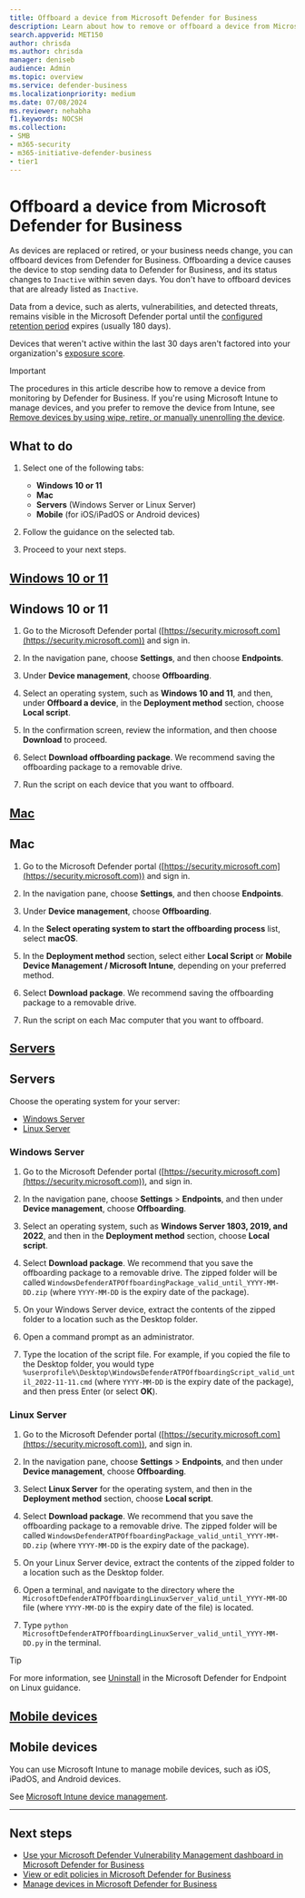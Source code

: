 ```yaml
---
title: Offboard a device from Microsoft Defender for Business
description: Learn about how to remove or offboard a device from Microsoft Defender for Business.
search.appverid: MET150
author: chrisda
ms.author: chrisda
manager: deniseb
audience: Admin
ms.topic: overview
ms.service: defender-business
ms.localizationpriority: medium
ms.date: 07/08/2024
ms.reviewer: nehabha
f1.keywords: NOCSH
ms.collection:
- SMB
- m365-security
- m365-initiative-defender-business
- tier1
---
```


# Offboard a device from Microsoft Defender for Business

As devices are replaced or retired, or your business needs change, you can offboard devices from Defender for Business. Offboarding a device causes the device to stop sending data to Defender for Business, and its status changes to `Inactive` within seven days. You don't have to offboard devices that are already listed as `Inactive`.

Data from a device, such as alerts, vulnerabilities, and detected threats, remains visible in the Microsoft Defender portal until the [configured retention period](/defender-endpoint/data-storage-privacy#how-long-will-microsoft-store-my-data-what-is-microsofts-data-retention-policy) expires (usually 180 days).

Devices that weren't active within the last 30 days aren't factored into your organization's [exposure score](mdb-view-tvm-dashboard.md).

> [!IMPORTANT]
> The procedures in this article describe how to remove a device from monitoring by Defender for Business. If you're using Microsoft Intune to manage devices, and you prefer to remove the device from Intune, see [Remove devices by using wipe, retire, or manually unenrolling the device](/mem/intune/remote-actions/devices-wipe).

## What to do

1. Select one of the following tabs:

   - **Windows 10 or 11**
   - **Mac**
   - **Servers** (Windows Server or Linux Server)
   - **Mobile** (for iOS/iPadOS or Android devices)

2. Follow the guidance on the selected tab.

3. Proceed to your next steps.

## [**Windows 10 or 11**](#tab/Windows1011)

## Windows 10 or 11

1. Go to the Microsoft Defender portal ([https://security.microsoft.com](https://security.microsoft.com)) and sign in.

2. In the navigation pane, choose **Settings**, and then choose **Endpoints**.

3. Under **Device management**, choose **Offboarding**.

4. Select an operating system, such as **Windows 10 and 11**, and then, under **Offboard a device**, in the **Deployment method** section, choose **Local script**.

5. In the confirmation screen, review the information, and then choose **Download** to proceed.

6. Select **Download offboarding package**. We recommend saving the offboarding package to a removable drive.

7. Run the script on each device that you want to offboard.

## [**Mac**](#tab/mac)

## Mac

1. Go to the Microsoft Defender portal ([https://security.microsoft.com](https://security.microsoft.com)) and sign in.

2. In the navigation pane, choose **Settings**, and then choose **Endpoints**.

3. Under **Device management**, choose **Offboarding**.

4. In the **Select operating system to start the offboarding process** list, select **macOS**.

5. In the **Deployment method** section, select either **Local Script** or **Mobile Device Management / Microsoft Intune**, depending on your preferred method.

6. Select **Download package**. We recommend saving the offboarding package to a removable drive.

7. Run the script on each Mac computer that you want to offboard.

## [**Servers**](#tab/Servers)

## Servers

Choose the operating system for your server:

- [Windows Server](#windows-server)
- [Linux Server](#linux-server)

### Windows Server

1. Go to the Microsoft Defender portal ([https://security.microsoft.com](https://security.microsoft.com)), and sign in.

2. In the navigation pane, choose **Settings** > **Endpoints**, and then under **Device management**, choose **Offboarding**.

3. Select an operating system, such as **Windows Server 1803, 2019, and 2022**, and then in the **Deployment method** section, choose **Local script**.

4. Select **Download package**. We recommend that you save the offboarding package to a removable drive. The zipped folder will be called `WindowsDefenderATPOffboardingPackage_valid_until_YYYY-MM-DD.zip` (where `YYYY-MM-DD` is the expiry date of the package).

5. On your Windows Server device, extract the contents of the zipped folder to a location such as the Desktop folder.

6. Open a command prompt as an administrator.

7. Type the location of the script file. For example, if you copied the file to the Desktop folder, you would type `%userprofile%\Desktop\WindowsDefenderATPOffboardingScript_valid_until_2022-11-11.cmd` (where `YYYY-MM-DD` is the expiry date of the package), and then press Enter (or select **OK**).

### Linux Server

1. Go to the Microsoft Defender portal ([https://security.microsoft.com](https://security.microsoft.com)), and sign in.

2. In the navigation pane, choose **Settings** > **Endpoints**, and then under **Device management**, choose **Offboarding**.

3. Select **Linux Server** for the operating system, and then in the **Deployment method** section, choose **Local script**.

4. Select **Download package**. We recommend that you save the offboarding package to a removable drive. The zipped folder will be called `WindowsDefenderATPOffboardingPackage_valid_until_YYYY-MM-DD.zip` (where `YYYY-MM-DD` is the expiry date of the package).

5. On your Linux Server device, extract the contents of the zipped folder to a location such as the Desktop folder.

6. Open a terminal, and navigate to the directory where the `MicrosoftDefenderATPOffboardingLinuxServer_valid_until_YYYY-MM-DD` file (where `YYYY-MM-DD` is the expiry date of the file) is located.

7. Type `python MicrosoftDefenderATPOffboardingLinuxServer_valid_until_YYYY-MM-DD.py` in the terminal.

> [!TIP]
> For more information, see [Uninstall](/defender-endpoint/linux-resources) in the Microsoft Defender for Endpoint on Linux guidance.

## [**Mobile devices**](#tab/mobiles)

## Mobile devices

You can use Microsoft Intune to manage mobile devices, such as iOS, iPadOS, and Android devices.

See [Microsoft Intune device management](/mem/intune/remote-actions/device-management).

---

## Next steps

- [Use your Microsoft Defender Vulnerability Management dashboard in Microsoft Defender for Business](mdb-view-tvm-dashboard.md)
- [View or edit policies in Microsoft Defender for Business](mdb-view-edit-create-policies.md)
- [Manage devices in Microsoft Defender for Business](mdb-manage-devices.md)
